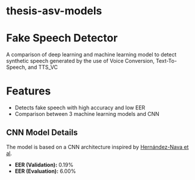# thesis-asv-models

# Fake Speech Detector
A comparison of deep learning and machine learning model to detect synthetic speech generated by the use of Voice Conversion, Text-To-Speech, and TTS_VC

# Features
- Detects fake speech with high accuracy and low EER
- Comparison between 3 machine learning models and CNN

## CNN Model Details
The model is based on a CNN architecture inspired by [Hernández-Nava et al](https://doi.org/10.7717/peerj-cs.1740).
- **EER (Validation):** 0.19%
- **EER (Evaluation):** 6.00%
